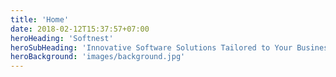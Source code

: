 ```yaml
---
title: 'Home'
date: 2018-02-12T15:37:57+07:00
heroHeading: 'Softnest'
heroSubHeading: 'Innovative Software Solutions Tailored to Your Business Needs'
heroBackground: 'images/background.jpg'
---
```

